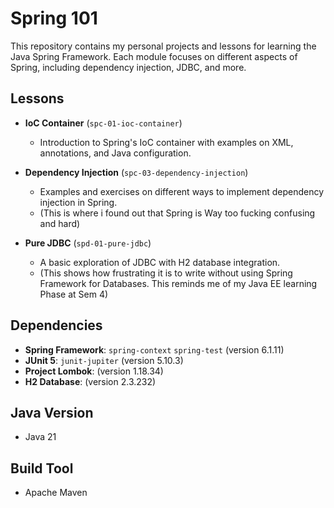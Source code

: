 # Spring 101

This repository contains my personal projects and lessons for learning the Java Spring Framework. Each module focuses on different aspects of Spring, including dependency injection, JDBC, and more.

## Lessons

- **IoC Container** (`spc-01-ioc-container`)
  - Introduction to Spring's IoC container with examples on XML, annotations, and Java configuration.

- **Dependency Injection** (`spc-03-dependency-injection`)
  - Examples and exercises on different ways to implement dependency injection in Spring.
  - (This is where i found out that Spring is Way too fucking confusing and hard)

- **Pure JDBC** (`spd-01-pure-jdbc`)
  - A basic exploration of JDBC with H2 database integration.
  - (This shows how frustrating it is to write without using Spring Framework for Databases. This reminds me of my Java EE learning Phase at Sem 4)

## Dependencies

- **Spring Framework**: `spring-context` `spring-test` (version 6.1.11)
- **JUnit 5**: `junit-jupiter` (version 5.10.3)
- **Project Lombok**: (version 1.18.34)
- **H2 Database**: (version 2.3.232)

## Java Version

- Java 21

## Build Tool

- Apache Maven
